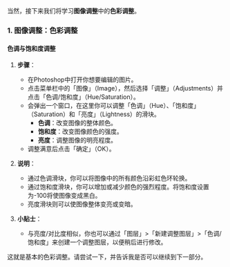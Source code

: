 当然，接下来我们将学习**图像调整**中的**色彩调整**。

### 1. 图像调整：色彩调整

#### 色调与饱和度调整

1. **步骤**：
    - 在Photoshop中打开你想要编辑的图片。
    - 点击菜单栏中的「图像」（Image），然后选择「调整」（Adjustments）并点击「色调/饱和度」（Hue/Saturation）。
    - 会弹出一个窗口，在这里你可以调整「色调」（Hue）、「饱和度」（Saturation）和「亮度」（Lightness）的滑块。
        - **色调**：改变图像的整体颜色。
        - **饱和度**：改变图像颜色的强度。
        - **亮度**：调整图像的明亮程度。
    - 调整满意后点击「确定」（OK）。

2. **说明**：
    - 通过色调滑块，你可以将图像中的所有颜色沿彩虹色环轮换。
    - 通过饱和度滑块，你可以增加或减少颜色的强烈程度。将饱和度设置为-100将使图像变成黑白。
    - 亮度滑块则可以使图像整体变亮或变暗。

3. **小贴士**：
    - 与亮度/对比度相似，你也可以通过「图层」>「新建调整图层」>「色调/饱和度」来创建一个调整图层，以便稍后进行修改。

这就是基本的色彩调整。请尝试一下，并告诉我是否可以继续到下一部分。
